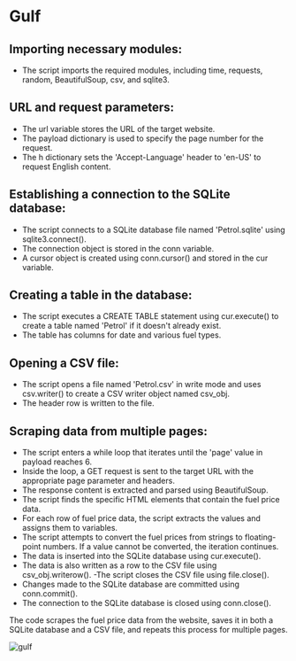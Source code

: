 # Gulf

## Importing necessary modules:
- The script imports the required modules, including time, requests, random, BeautifulSoup, csv, and sqlite3.

## URL and request parameters:
- The url variable stores the URL of the target website.
- The payload dictionary is used to specify the page number for the request.
- The h dictionary sets the 'Accept-Language' header to 'en-US' to request English content.

## Establishing a connection to the SQLite database:
- The script connects to a SQLite database file named 'Petrol.sqlite' using sqlite3.connect().
- The connection object is stored in the conn variable.
- A cursor object is created using conn.cursor() and stored in the cur variable.

## Creating a table in the database:
- The script executes a CREATE TABLE statement using cur.execute() to create a table named 'Petrol' if it doesn't already exist.
- The table has columns for date and various fuel types.

## Opening a CSV file:
- The script opens a file named 'Petrol.csv' in write mode and uses csv.writer() to create a CSV writer object named csv_obj.
- The header row is written to the file.

## Scraping data from multiple pages:
- The script enters a while loop that iterates until the 'page' value in payload reaches 6.
- Inside the loop, a GET request is sent to the target URL with the appropriate page parameter and headers.
- The response content is extracted and parsed using BeautifulSoup.
- The script finds the specific HTML elements that contain the fuel price data.
- For each row of fuel price data, the script extracts the values and assigns them to variables.
- The script attempts to convert the fuel prices from strings to floating-point numbers. If a value cannot be converted, the iteration continues.
- The data is inserted into the SQLite database using cur.execute().
- The data is also written as a row to the CSV file using csv_obj.writerow().
-The script closes the CSV file using file.close().
- Changes made to the SQLite database are committed using conn.commit().
- The connection to the SQLite database is closed using conn.close().

The code scrapes the fuel price data from the website, saves it in both a SQLite database and a CSV file, and repeats this process for multiple pages. 

![gulf](https://github.com/Sh1ngeki/WebParsingGulf/assets/115181439/49da7d47-73e9-4e04-b23d-e186861880cb)


